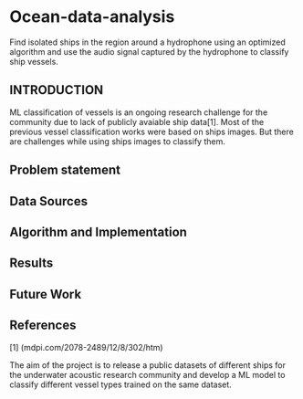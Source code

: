 # Ocean-data-analysis
Find isolated ships in the region around a hydrophone using an optimized algorithm and use the audio signal captured by the hydrophone to classify ship vessels.

## INTRODUCTION
ML classification of vessels is an ongoing research challenge for the community due to lack of publicly avaiable ship data[1]. Most of the previous vessel classification works were based on ships images. But there are challenges while using ships images to classify them.

## Problem statement

## Data Sources

## Algorithm and Implementation

## Results

## Future Work

## References

[1] (mdpi.com/2078-2489/12/8/302/htm)


The aim of the project is to release a public datasets of different ships for the underwater acoustic research community and develop a ML model to classify different vessel types trained on the same dataset.

